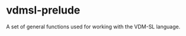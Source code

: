 vdmsl-prelude
=============

 A set of general functions used for working with the VDM-SL language.
